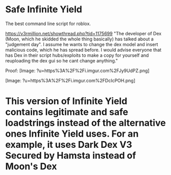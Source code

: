 # Safe Infinite Yield 
The best command line script for roblox.

https://v3rmillion.net/showthread.php?tid=1175699
"The developer of Dex (Moon, which he skidded the whole thing basically) has talked about a "judgement day". I assume he wants to change the dex model and insert malicious code, which he has spread before. I would advise everyone that has Dex in their script hubs/exploits to make a copy for yourself and reuploading the dex gui so he cant change anything."


Proof:
[Image: ?u=https%3A%2F%2Fi.imgur.com%2FJy9UdPZ.png]

[Image: ?u=https%3A%2F%2Fi.imgur.com%2FDcIcPOH.png]

# This version of Infinite Yield contains legitimate and safe loadstrings instead of the alternative ones Infinite Yield uses. For an example, it uses Dark Dex V3 Secured by Hamsta instead of Moon's Dex
